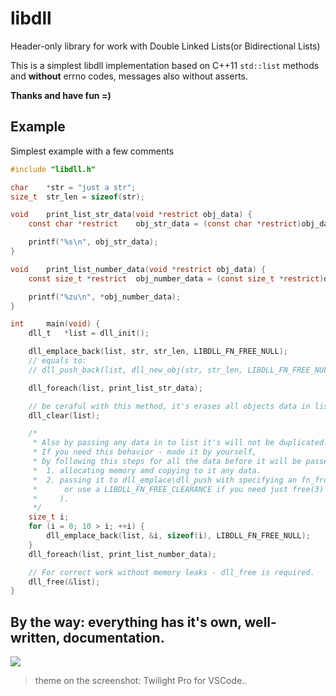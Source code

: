 # libdll

Header-only library for work with Double Linked Lists(or Bidirectional Lists)

This is a simplest libdll implementation based on C++11 `std::list` methods and **without** errno codes, messages also without asserts.

**Thanks and have fun =)**

## Example
Simplest example with a few comments
```c
#include "libdll.h"

char    *str = "just a str";
size_t  str_len = sizeof(str);

void    print_list_str_data(void *restrict obj_data) {
    const char *restrict    obj_str_data = (const char *restrict)obj_data;

    printf("%s\n", obj_str_data);
}

void    print_list_number_data(void *restrict obj_data) {
    const size_t *restrict  obj_number_data = (const size_t *restrict)obj_data;

    printf("%zu\n", *obj_number_data);
}

int     main(void) {
    dll_t   *list = dll_init();

    dll_emplace_back(list, str, str_len, LIBDLL_FN_FREE_NULL);
    // equals to:
    // dll_push_back(list, dll_new_obj(str, str_len, LIBDLL_FN_FREE_NULL));

    dll_foreach(list, print_list_str_data);

    // be ceraful with this method, it's erases all objects data in list
    dll_clear(list);

    /*
     * Also by passing any data in to list it's will not be duplicated.
     * If you need this behavior - made it by yourself,
     * by following this steps for all the data before it will be passed to the list:
     *  1. allocating memory amd copying to it any data.
     *  2. passing it to dll_emplace\dll_push with specifying an fn_free function(
     *      or use a LIBDLL_FN_FREE_CLEARANCE if you need just free(3) apply to allocated data
     *     ).
     */
    size_t i;
    for (i = 0; 10 > i; ++i) {
        dll_emplace_back(list, &i, sizeof(i), LIBDLL_FN_FREE_NULL);
    }
    dll_foreach(list, print_list_number_data);

    // For correct work without memory leaks - dll_free is required.
    dll_free(&list);
}

```

## By the way: everything has it's own, well-written, documentation.
![](https://i.ibb.co/kXBDNZm/Screenshot-2021-02-19-213753.png)
> theme on the screenshot: Twilight Pro for VSCode..
